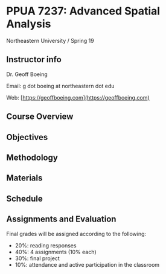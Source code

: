 # PPUA 7237: Advanced Spatial Analysis

Northeastern University / Spring 19

## Instructor info

Dr. Geoff Boeing

Email: g dot boeing at northeastern dot edu

Web: [https://geoffboeing.com](https://geoffboeing.com)

## Course Overview

## Objectives

## Methodology

## Materials

## Schedule

## Assignments and Evaluation

Final grades will be assigned according to the following:

  - 20%: reading responses
  - 40%: 4 assignments (10% each)
  - 30%: final project
  - 10%: attendance and active participation in the classroom